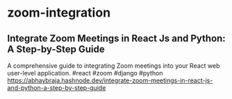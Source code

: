 # zoom-integration
## Integrate Zoom Meetings in React Js and Python: A Step-by-Step Guide
A comprehensive guide to integrating Zoom meetings into your React web user-level application. #react #zoom #django #python
https://abhaybraja.hashnode.dev/integrate-zoom-meetings-in-react-js-and-python-a-step-by-step-guide 
